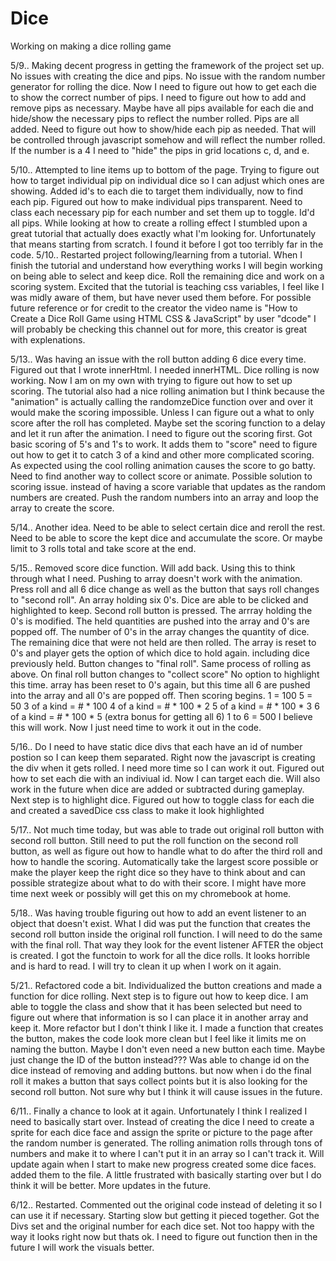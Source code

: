 # Dice
Working on making a dice rolling game

5/9.. Making decent progress in getting the framework of the project set up. No issues with creating the dice and pips. No issue with the random number generator for rolling the dice. Now I need to figure out how to get each die to show the correct number of pips. I need to figure out how to add and remove pips as necessary. Maybe have all pips available for each die and hide/show the necessary pips to reflect the number rolled. 
    Pips are all added. Need to figure out how to show/hide each pip as needed. That will be controlled through javascript somehow and will reflect the number rolled. If the number is a 4 I need to "hide" the pips in grid locations c, d, and e. 

5/10.. Attempted to line items up to bottom of the page. Trying to figure out how to target individual pip on individual dice so I can adjust which ones are showing. Added id's to each die to target them individually, now to find each pip. Figured out how to make individual pips transparent. Need to class each necessary pip for each number and set them up to toggle.
    Id'd all pips.
    While looking at how to create a rolling effect I stumbled upon a great tutorial that actually does exactly what I'm looking for. Unfortunately that means starting from scratch. I found it before I got too terribly far in the code. 
5/10.. Restarted project following/learning from a tutorial. When I finish the tutorial and understand how everything works I will begin working on being able to select and keep dice. Roll the remaining dice and work on a scoring system.
    Excited that the tutorial is teaching css variables, I feel like I was midly aware of them, but have never used them before. For possible future reference or for credit to the creator the video name is "How to Create a Dice Roll Game using HTML CSS & JavaScript" by user "dcode" I will probably be checking this channel out for more, this creator is great with explenations.

5/13.. Was having an issue with the roll button adding 6 dice every time. Figured out that I wrote innerHtml. I needed innerHTML. Dice rolling is now working. Now I am on my own with trying to figure out how to set up scoring. The tutorial also had a nice rolling animation but I think because the "animation" is actually calling the randomzeDice function over and over it would make the scoring impossible. Unless I can figure out a what to only score after the roll has completed. Maybe set the scoring function to a delay and let it run after the animation. I need to figure out the scoring first.
    Got basic scoring of 5's and 1's to work. It adds them to "score" need to figure out how to get it to catch 3 of a kind and other more complicated scoring. 
    As expected using the cool rolling animation causes the score to go batty. Need to find another way to collect score or animate.
    Possible solution to scoring issue. instead of having a score variable that updates as the random numbers are created. Push the random numbers into an array and loop the array to create the score. 

5/14.. Another idea. Need to be able to select certain dice and reroll the rest. Need to be able to score the kept dice and accumulate the score. Or maybe limit to 3 rolls total and take score at the end.     

5/15.. Removed score dice function. Will add back.
    Using this to think through what I need. Pushing to array doesn't work with the animation.
    Press roll and all 6 dice change as well as the button that says roll changes to "second roll". An array holding six 0's. Dice are able to be clicked and highlighted to keep. Second roll button is pressed.
    The arrray holding the 0's is modified. The held quantities are pushed into the array and 0's are popped off. The number of 0's in the array changes the quantity of dice. The remaining dice that were not held are then rolled. The array is reset to 0's and player gets the option of which dice to hold again. including dice previously held. Button changes to "final roll". Same process of rolling as above.
    On final roll button changes to "collect score" No option to highlight this time. array has been reset to 0's again, but this time all 6 are pushed into the array and all 0's are popped off. 
    Then scoring begins. 
    1 = 100
    5 = 50
    3 of a kind = # * 100
    4 of a kind = # * 100 * 2
    5 of a kind = # * 100 * 3
    6 of a kind = # * 100 * 5 (extra bonus for getting all 6)
    1 to 6 = 500
I believe this will work. Now I just need time to work it out in the code.

5/16.. Do I need to have static dice divs that each have an id of number postion so I can keep them separated. Right now the javascript is creating the div when it gets rolled. I need more time so I can work it out.
    Figured out how to set each die with an indiviual id. Now I can target each die. Will also work in the future when dice are added or subtracted during gameplay. Next step is to highlight dice.
    Figured out how to toggle class for each die and created a savedDice css class to make it look highlighted

5/17.. Not much time today, but was able to trade out original roll button with second roll button. Still need to put the roll function on the second roll button, as well as figure out how to handle what to do after the third roll and how to handle the scoring. Automatically take the largest score possible or make the player keep the right dice so they have to think about and can possible strategize about what to do with their score. I might have more time next week or possibly will get this on my chromebook at home. 

5/18.. Was having trouble figuring out how to add an event listener to an object that doesn't exist. What I did was put the function that creates the second roll button inside the original roll function. I will need to do the same with the final roll. That way they look for the event listener AFTER the object is created. I got the functoin to work for all the dice rolls. It looks horrible and is hard to read. I will try to clean it up when I work on it again.

5/21.. Refactored code a bit. Individualized the button creations and made a function for dice rolling. Next step is to figure out how to keep dice. I am able to toggle the class and show that it has been selected but need to figure out where that information is so I can place it in another array and keep it. More refactor but I don't think I like it. I made a function that creates the button, makes the code look more clean but I feel like it limits me on naming the button. Maybe I don't even need a new button each time. Maybe just change the ID of the button instead??? 
    Was able to change id on the dice instead of removing and adding buttons. but now when i do the final roll it makes a button that says collect points but it is also looking for the second roll button. Not sure why but I think it will cause issues in the future. 

6/11.. Finally a chance to look at it again. Unfortunately I think I realized I need to basically start over. Instead of creating the dice I need to create a sprite for each dice face and assign the sprite or picture to the page after the random number is generated. The rolling animation rolls through tons of numbers and make it to where I can't put it in an array so I can't track it. Will update again when I start to make new progress
    created some dice faces. added them to the file. A little frustrated with basically starting over but I do think it will be better. More updates in the future.

6/12.. Restarted. Commented out the original code instead of deleting it so I can use it if necessary. Starting slow but getting it pieced together. 
    Got the Divs set and the original number for each dice set. Not too happy with the way it looks right now but thats ok. I need to figure out function then in the future I will work the visuals better. 